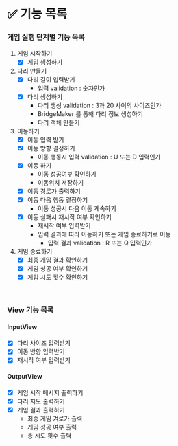 # ✅ 기능 목록

### 게임 실행 단계별 기능 목록

1. 게임 시작하기
   - [x] 게임 생성하기
2. 다리 만들기
   - [x] 다리 길이 입력받기
      - 입력 validation : 숫자인가
   - [x] 다리 생성하기
      - 다리 생성 validation : 3과 20 사이의 사이즈인가
      - BridgeMaker 를 통해 다리 정보 생성하기
      - 다리 객체 만들기
3. 이동하기
   - [x] 이동 입력 받기 
   - [x] 이동 방향 결정하기
      - 이동 행동시 입력 validation : U 또는 D 입력인가
   - [x] 이동 하기
      - 이동 성공여부 확인하기
      - 이동위치 저장하기
   - [x] 이동 경로가 출력하기
   - [x] 이동 다음 행동 결정하기
      - 이동 성공시 다음 이동 계속하기
   - [x] 이동 실패시 재시작 여부 확인하기
      - 재시작 여부 입력받기
      - 입력 결과에 따라 이동하기 또는 게임 종료하기로 이동
         - 입력 결과 validation : R 또는 Q 입력인가
4. 게임 종료하기
   - [x] 최종 게임 결과 확인하기
   - [x] 게임 성공 여부 확인하기
   - [x] 게임 시도 횟수 확인하기

<br>

### View 기능 목록

#### InputView

- [x] 다리 사이즈 입력받기
- [x] 이동 방향 입력받기
- [x] 재시작 여부 입력받기

#### OutputView

- [x] 게임 시작 메시지 출력하기
- [x] 다리 지도 출력하기
- [x] 게임 결과 출력하기
  - 최종 게임 겨로가 출력
  - 게임 성공 여부 출력
  - 총 시도 횟수 출력